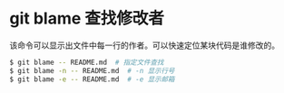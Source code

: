 # git blame 查找修改者
该命令可以显示出文件中每一行的作者。可以快速定位某块代码是谁修改的。
```bash
$ git blame -- README.md  # 指定文件查找
$ git blame -n -- README.md  # -n 显示行号
$ git blame -e -- README.md  # -e 显示邮箱
```
